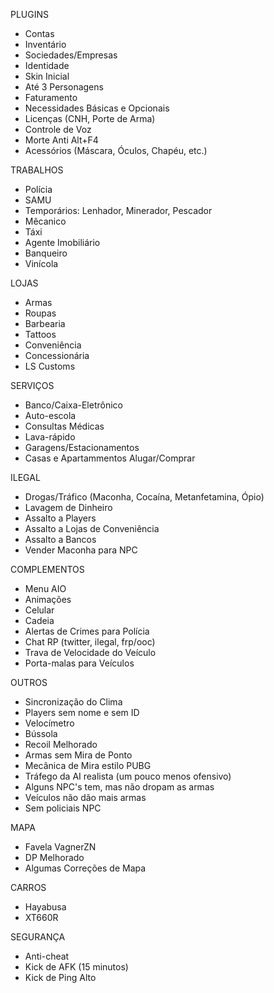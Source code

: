 PLUGINS
- Contas
- Inventário
- Sociedades/Empresas
- Identidade
- Skin Inicial
- Até 3 Personagens
- Faturamento
- Necessidades Básicas e Opcionais
- Licenças (CNH, Porte de Arma)
- Controle de Voz
- Morte Anti Alt+F4
- Acessórios (Máscara, Óculos, Chapéu, etc.)

TRABALHOS
- Polícia
- SAMU
- Temporários: Lenhador, Minerador, Pescador
- Mêcanico
- Táxi
- Agente Imobiliário
- Banqueiro
- Vinícola

LOJAS
- Armas
- Roupas
- Barbearia
- Tattoos
- Conveniência
- Concessionária
- LS Customs

SERVIÇOS
- Banco/Caixa-Eletrônico
- Auto-escola
- Consultas Médicas
- Lava-rápido
- Garagens/Estacionamentos
- Casas e Apartammentos Alugar/Comprar

ILEGAL
- Drogas/Tráfico (Maconha, Cocaína, Metanfetamina, Ópio)
- Lavagem de Dinheiro
- Assalto a Players
- Assalto a Lojas de Conveniência
- Assalto a Bancos
- Vender Maconha para NPC

COMPLEMENTOS
- Menu AIO
- Animações
- Celular
- Cadeia
- Alertas de Crimes para Polícia
- Chat RP (twitter, ilegal, frp/ooc)
- Trava de Velocidade do Veículo
- Porta-malas para Veículos

OUTROS
- Sincronização do Clima
- Players sem nome e sem ID
- Velocímetro
- Bússola
- Recoil Melhorado
- Armas sem Mira de Ponto
- Mecânica de Mira estilo PUBG
- Tráfego da AI realista (um pouco menos ofensivo)
- Alguns NPC's tem, mas não dropam as armas
- Veículos não dão mais armas
- Sem policiais NPC


MAPA
- Favela VagnerZN
- DP Melhorado
- Algumas Correções de Mapa

CARROS
- Hayabusa
- XT660R

SEGURANÇA
- Anti-cheat
- Kick de AFK (15 minutos)
- Kick de Ping Alto